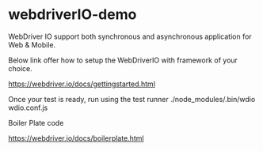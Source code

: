 # webdriverIO-demo

WebDriver IO support both synchronous and asynchronous application for Web & Mobile.

Below link offer how to setup the WebDriverIO with framework of your choice.

https://webdriver.io/docs/gettingstarted.html


Once your test is ready, run using the test runner
./node_modules/.bin/wdio wdio.conf.js

Boiler Plate code 

https://webdriver.io/docs/boilerplate.html
